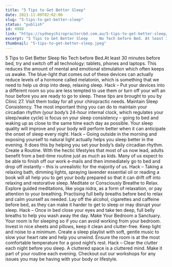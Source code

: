 ```yaml
---
title: "5 Tips to Get Better Sleep"
date: 2021-11-09T02:02:00
slug: "5-tips-to-get-better-sleep"
status: "publish"
id: 4988
link: "https://sydneychiropractorcbd.com.au/5-tips-to-get-better-sleep/"
excerpt: "5 Tips to Get Better Sleep     No Tech before Bed. At least 30 minutes before bed, try and switch off all technology: tablets, phones and laptops. This reduces the amount of mental and emotional stimulation which often keeps us awake. The blue-light that comes out of these devices can actually reduce levels of a hormone [&hellip;]"
thumbnail: "5-tips-to-get-better-sleep.jpeg"
---
```


5 Tips to Get Better Sleep No Tech before Bed.At least 30 minutes before bed, try and switch off all technology: tablets, phones and laptops. This reduces the amount of mental and emotional stimulation which often keeps us awake. The blue-light that comes out of these devices can actually reduce levels of a hormone called melatonin, which is something that we need to help us drop into deep, relaxing sleep. Hack &#8211; Put your devices into a different room so you are less tempted to use them or turn off your wifi an hour before you are ready to go to sleep. These tips are brought to you by Clinic 27. Visit them today for all your chiropractic needs. Maintain Sleep Consistency. The most important thing you can do to maintain your circadian rhythm (your body&#8217;s 24-hour internal clock, which regulates your sleep/wake cycle) is focus on your sleep consistency &#8211; going to bed and waking up as close to the same time each day as possible. Your sleep quality will improve and your body will perform better when it can anticipate the onset of sleep every night. Hack &#8211; Going outside in the morning and exposing yourself to natural light actually helps you sleep better in the evening. It does this by helping you set your body&#8217;s daily circadian rhythm. Create a Routine. With the hectic lifestyles that most of us now lead, adults benefit from a bed-time routine just as much as kids. Many of us expect to be able to finish off our work e-mails and then immediately go to bed and drop off instantly &#8211; this is unrealistic for the majority of us. Hack &#8211; Taking a relaxing bath, dimming lights, spraying lavender essential oil or reading a book will all help you to get your body prepared so that it can drift off into relaxing and restorative sleep. Meditate or Consciously Breathe to Relax. Explore guided meditations, like yoga nidra, as a form of relaxation, or pay attention to your breathing. Practising full belly breaths before bed to relax and calm yourself as needed. Lay off the alcohol, cigarettes and caffeine before bed, as they can make it harder to get to sleep or may disrupt your sleep. Hack &#8211; Once in bed close your eyes and take ten deep, full belly breaths to help you wash away the day. Make Your Bedroom a Sanctuary. Your room is for sleeping so if you can avoid working from your bedroom. Invest in nice sheets and pillows, keep it clean and clutter-free. Keep light and noise to a minimum. Create a sleep playlist with soft, gentle music to slow your heart rate and help you unwind. Ensure the room is at the most comfortable temperature for a good night’s rest. Hack &#8211; Clear the clutter each night before you sleep. A cluttered space is a cluttered mind. Make it part of your routine each evening. Checkout out our workshops for any issues you may be having with your body or lifestyle.
